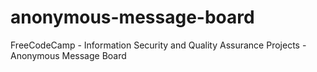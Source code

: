 # anonymous-message-board
FreeCodeCamp - Information Security and Quality Assurance Projects - Anonymous Message Board
